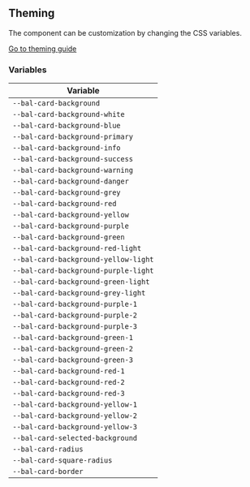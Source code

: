 ## Theming

The component can be customization by changing the CSS variables.

<a class="sb-unstyled button is-primary" href="../?path=/docs/development-theming--page">Go to theming guide</a>

<!-- START: human documentation -->

<!-- END: human documentation -->

### Variables​

| Variable                             |
| ------------------------------------ |
| `--bal-card-background`              |
| `--bal-card-background-white`        |
| `--bal-card-background-blue`         |
| `--bal-card-background-primary`      |
| `--bal-card-background-info`         |
| `--bal-card-background-success`      |
| `--bal-card-background-warning`      |
| `--bal-card-background-danger`       |
| `--bal-card-background-grey`         |
| `--bal-card-background-red`          |
| `--bal-card-background-yellow`       |
| `--bal-card-background-purple`       |
| `--bal-card-background-green`        |
| `--bal-card-background-red-light`    |
| `--bal-card-background-yellow-light` |
| `--bal-card-background-purple-light` |
| `--bal-card-background-green-light`  |
| `--bal-card-background-grey-light`   |
| `--bal-card-background-purple-1`     |
| `--bal-card-background-purple-2`     |
| `--bal-card-background-purple-3`     |
| `--bal-card-background-green-1`      |
| `--bal-card-background-green-2`      |
| `--bal-card-background-green-3`      |
| `--bal-card-background-red-1`        |
| `--bal-card-background-red-2`        |
| `--bal-card-background-red-3`        |
| `--bal-card-background-yellow-1`     |
| `--bal-card-background-yellow-2`     |
| `--bal-card-background-yellow-3`     |
| `--bal-card-selected-background`     |
| `--bal-card-radius`                  |
| `--bal-card-square-radius`           |
| `--bal-card-border`                  |
